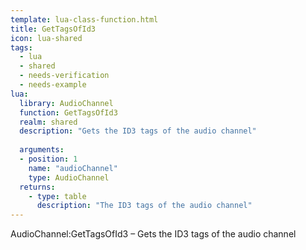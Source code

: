 ```yaml
---
template: lua-class-function.html
title: GetTagsOfId3
icon: lua-shared
tags:
  - lua
  - shared
  - needs-verification
  - needs-example
lua:
  library: AudioChannel
  function: GetTagsOfId3
  realm: shared
  description: "Gets the ID3 tags of the audio channel"
  
  arguments:
  - position: 1
    name: "audioChannel"
    type: AudioChannel
  returns:
    - type: table
      description: "The ID3 tags of the audio channel"
---
```


<div class="lua__search__keywords">
AudioChannel:GetTagsOfId3 &#x2013; Gets the ID3 tags of the audio channel
</div>
